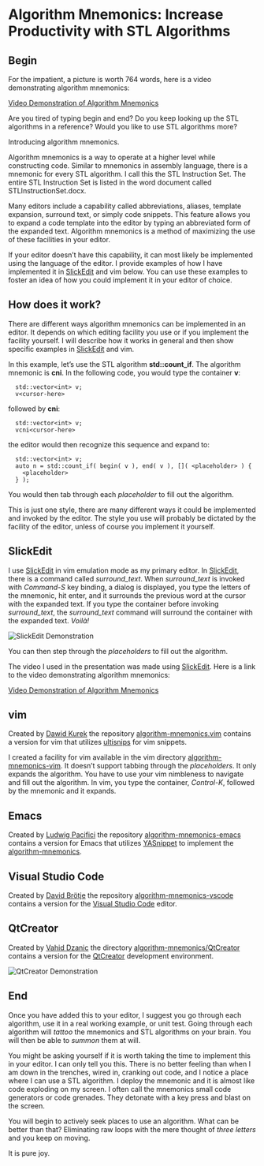 # Algorithm Mnemonics: Increase Productivity with STL Algorithms

## Begin

For the impatient, a picture is worth 764 words, here is a video demonstrating algorithm mnemonics:

[Video Demonstration of Algorithm Mnemonics](https://www.youtube.com/watch?v=uzc2OWVZPnM)

Are you tired of typing begin and end?  Do you keep looking up the STL algorithms in a reference?  Would you like to use STL algorithms more?  

Introducing algorithm mnemonics.

Algorithm mnemonics is a way to operate at a higher level while constructing code.  Similar to mnemonics in assembly language, there is a mnemonic for every STL algorithm.  I call this the STL Instruction Set.  The entire STL Instruction Set is listed in the word document called STLInstructionSet.docx.

Many editors include a capability called abbreviations, aliases, template expansion, surround text, or simply code snippets.  This feature allows you to expand a code template into the editor by typing an abbreviated form of the expanded text.  Algorithm mnemonics is a method of maximizing the use of these facilities in your editor.  

If your editor doesn’t have this capability, it can most likely be implemented using the language of the editor.  I provide examples of how I have implemented it in [SlickEdit](http://www.slickedit.com) and vim below.  You can use these examples to foster an idea of how you could implement it in your editor of choice.

## How does it work?

There are different ways algorithm mnemonics can be implemented in an editor.  It depends on which editing facility you use or if you implement the facility yourself.  I will describe how it works in general and then show specific examples in [SlickEdit](http://www.slickedit.com) and vim.

In this example, let’s use the STL algorithm **std::count_if**.  The algorithm mnemonic is **cni**.  In the following code, you would type the container **v**:


```
  std::vector<int> v;
  v<cursor-here>
```

followed by **cni**:

```
  std::vector<int> v;
  vcni<cursor-here>
```

the editor would then recognize this sequence and expand to:


```
  std::vector<int> v;
  auto n = std::count_if( begin( v ), end( v ), []( <placeholder> ) {
    <placeholder>
  } ); 
```

You would then tab through each _placeholder_ to fill out the algorithm.

This is just one style, there are many different ways it could be implemented and invoked by the editor. The style you use will probably be dictated by the facility of the editor, unless of course you implement it yourself.

## SlickEdit

I use [SlickEdit](http://www.slickedit.com) in vim emulation mode as my primary editor.  In [SlickEdit](http://www.slickedit.com), there is a command called _surround_text_.  When _surround_text_ is invoked with _Command-S_ key binding, a dialog is displayed, you type the letters of the mnemonic, hit enter, and it surrounds the previous word at the cursor with the expanded text.  If you type the container before invoking _surround_text_, the _surround_text_ command will surround the container with the expanded text.  _Voilà!_

![SlickEdit Demonstration](https://github.com/tommybennett/algorithm-mnemonics/blob/master/SlickEdit/SlickEdit.png)

You can then step through the _placeholders_ to fill out the algorithm.

The video I used in the presentation was made using [SlickEdit](http://www.slickedit.com).  Here is a link to the video demonstrating algorithm mnemonics:

[Video Demonstration of Algorithm Mnemonics](https://www.youtube.com/watch?v=uzc2OWVZPnM)

## vim 

Created by [Dawid Kurek](https://github.com/dawikur) the repository
[algorithm-mnemonics.vim](https://github.com/dawikur/algorithm-mnemonics.vim) contains a version for vim that utilizes [ultisnips](https://github.com/SirVer/ultisnips) for vim snippets.

I created a facility for vim available in the vim directory [algorithm-mnemonics-vim](https://github.com/tommybennett/algorithm-mnemonics/tree/master/vim). It doesn’t support tabbing through the _placeholders_.  It only expands the algorithm.  You have to use your vim nimbleness to navigate and fill out the algorithm.  In vim, you type the container, _Control-K_, followed by the mnemonic and it expands.

## Emacs

Created by [Ludwig Pacifici](https://github.com/ludwigpacifici) the repository 
[algorithm-mnemonics-emacs](https://github.com/ludwigpacifici/algorithm-mnemonics-emacs) contains a version for Emacs that utilizes [YASnippet](https://github.com/joaotavora/yasnippet) to implement the [algorithm-mnemonics](https://github.com/tommybennett/algorithm-mnemonics).

## Visual Studio Code

Created by [David Brötje](https://github.com/davidbroetje) the repository [algorithm-mnemonics-vscode](https://github.com/davidbroetje/algorithm-mnemonics-vscode) contains a version for the [Visual Studio Code](https://code.visualstudio.com) editor.

## QtCreator 

Created by [Vahid Dzanic](https://github.com/vahid-dzanic) the directory [algorithm-mnemonics/QtCreator](https://github.com/tommybennett/algorithm-mnemonics/tree/master/QtCreator) contains a version for the [QtCreator](https://www.qt.io/ide) development environment.

![QtCreator Demonstration](https://github.com/tommybennett/algorithm-mnemonics/blob/master/QtCreator/QtCreator.png)

## End

Once you have added this to your editor, I suggest you go through each algorithm, use it in a real working example, or unit test.  Going through each algorithm will _tattoo_ the mnemonics and STL algorithms on your brain.  You will then be able to _summon_ them at will. 

You might be asking yourself if it is worth taking the time to implement this in your editor.  I can only tell you this.  There is no better feeling than when I am down in the trenches, wired in, cranking out code, and I notice a place where I can use a STL algorithm.  I deploy the mnemonic and it is almost like code exploding on my screen.  I often call the mnemonics small code generators or code grenades.  They detonate with a key press and blast on the screen.  

You will begin to actively seek places to use an algorithm.  What can be better than that? Eliminating raw loops with the mere thought of _three letters_ and you keep on moving.

It is pure joy.


